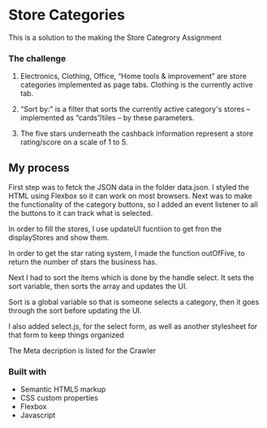 # Store Categories

This is a solution to the making the Store Categrory Assignment






### The challenge

1. Electronics, Clothing, Office, “Home tools & improvement” are store categories implemented as page tabs. Clothing is the currently active tab.

2. “Sort by:” is a filter that sorts the currently active category's stores – implemented as “cards”/tiles – by these parameters.

3. The five stars underneath the cashback information represent a store rating/score on a scale of 1 to 5.

 


## My process
First step was to fetck the JSON data in the folder data.json. I styled the HTML using Flexbox so it can work on most browsers. Next was to make the functionality of the category buttons, so I added an event listener to all the buttons to it can track what is selected.

In order to fill the stores, I use updateUI fucntiion to get fron the displayStores and show them. 

In order to get the star rating system, I made the function outOfFive, to return the number of stars the business has. 

Next I had to sort the items which is done by the handle select. It sets the sort variable, then sorts the array and updates the UI.

Sort is a global variable so that is someone selects a category, then it goes through the sort before updating the UI. 

I also added select.js, for the select form, as well as another stylesheet for that form to keep things organized

The Meta decription is listed for the Crawler


### Built with

- Semantic HTML5 markup
- CSS custom properties
- Flexbox
- Javascript
